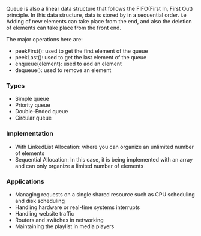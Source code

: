 Queue is also a linear data structure that follows the FIFO(First In, First Out) principle. In this data structure,
data is stored by in a sequential order. i.e Adding of new elements can take place from the end, and also the deletion
of elements can take place from the front end.

The major operations here are:
- peekFirst(): used to get the first element of the queue 
- peekLast(): used to get the last element of the queue
- enqueue(element): used to add an element
- dequeue(): used to remove an element


### Types
- Simple queue
- Priority queue
- Double-Ended queue
- Circular queue

### Implementation
- With LinkedList Allocation: where you can organize an unlimited number of elements 
- Sequential Allocation: In this case, it is being implemented with an array and can only organize a
limited number of elements 


### Applications
- Managing requests on a single shared resource such as CPU scheduling and disk scheduling
- Handling hardware or real-time systems interrupts 
- Handling website traffic 
- Routers and switches in networking 
- Maintaining the playlist in media players